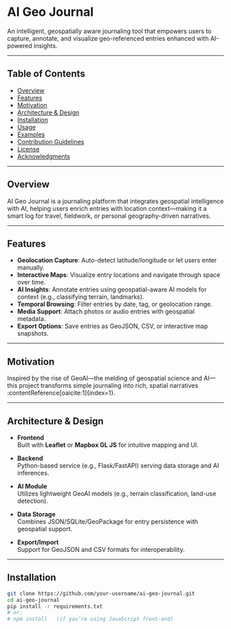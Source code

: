 # AI Geo Journal

An intelligent, geospatially aware journaling tool that empowers users to capture, annotate, and visualize geo-referenced entries enhanced with AI-powered insights.

---

##  Table of Contents
- [Overview](#overview)  
- [Features](#features)  
- [Motivation](#motivation)  
- [Architecture & Design](#architecture--design)  
- [Installation](#installation)  
- [Usage](#usage)  
- [Examples](#examples)  
- [Contribution Guidelines](#contribution-guidelines)  
- [License](#license)  
- [Acknowledgments](#acknowledgments)

---

## Overview

AI Geo Journal is a journaling platform that integrates geospatial intelligence with AI, helping users enrich entries with location context—making it a smart log for travel, fieldwork, or personal geography-driven narratives.

---

## Features

- **Geolocation Capture**: Auto-detect latitude/longitude or let users enter manually.
- **Interactive Maps**: Visualize entry locations and navigate through space over time.
- **AI Insights**: Annotate entries using geospatial-aware AI models for context (e.g., classifying terrain, landmarks).
- **Temporal Browsing**: Filter entries by date, tag, or geolocation range.
- **Media Support**: Attach photos or audio entries with geospatial metadata.
- **Export Options**: Save entries as GeoJSON, CSV, or interactive map snapshots.

---

## Motivation

Inspired by the rise of GeoAI—the melding of geospatial science and AI—this project transforms simple journaling into rich, spatial narratives :contentReference[oaicite:1]{index=1}.

---

## Architecture & Design

- **Frontend**  
  Built with **Leaflet** or **Mapbox GL JS** for intuitive mapping and UI.

- **Backend**  
  Python-based service (e.g., Flask/FastAPI) serving data storage and AI inferences.

- **AI Module**  
  Utilizes lightweight GeoAI models (e.g., terrain classification, land-use detection).

- **Data Storage**  
  Combines JSON/SQLite/GeoPackage for entry persistence with geospatial support.

- **Export/Import**  
  Support for GeoJSON and CSV formats for interoperability.

---

## Installation

```bash
git clone https://github.com/your-username/ai-geo-journal.git
cd ai-geo-journal
pip install -r requirements.txt
# or:
# npm install   (if you’re using JavaScript front-end)
